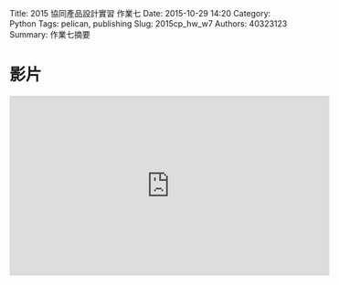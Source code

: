 Title: 2015 協同產品設計實習 作業七
Date: 2015-10-29 14:20
Category: Python
Tags: pelican, publishing
Slug: 2015cp_hw_w7
Authors: 40323123
Summary: 作業七摘要


影片
============


<iframe width="560" height="315" src="https://www.youtube.com/embed/Otl0EKJ9oYw" frameborder="0" allowfullscreen></iframe>